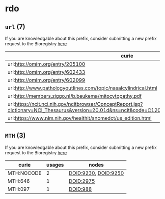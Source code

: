 # rdo

## `url` (7)

If you are knowledgable about this prefix, consider submitting a new prefix
request to the Bioregistry [here](https://github.com/biopragmatics/bioregistry/issues/new?assignees=cthoyt&labels=New%2CPrefix&template=new-prefix.yml&title=%5BResource%5D%3A%20url)

| curie                                                                                                                                             |   usages | nodes                                                       |
|---------------------------------------------------------------------------------------------------------------------------------------------------|----------|-------------------------------------------------------------|
| url:http://omim.org/entry/205100                                                                                                                  |        1 | [DOID:0060194](http://purl.obolibrary.org/obo/DOID_0060194) |
| url:http://omim.org/entry/602433                                                                                                                  |        1 | [DOID:0060196](http://purl.obolibrary.org/obo/DOID_0060196) |
| url:http://omim.org/entry/602099                                                                                                                  |        1 | [DOID:0060197](http://purl.obolibrary.org/obo/DOID_0060197) |
| url:http://www.pathologyoutlines.com/topic/nasalcylindrical.html                                                                                  |        1 | [DOID:4003](http://purl.obolibrary.org/obo/DOID_4003)       |
| url:http://members.ziggo.nl/b.beukema/mitocytopathy.pdf                                                                                           |        1 | [DOID:9003594](http://purl.obolibrary.org/obo/DOID_9003594) |
| url:https://ncit.nci.nih.gov/ncitbrowser/ConceptReport.jsp?dictionary=NCI_Thesaurus&version=20.01d&ns=ncit&code=C120224&key=1460076067&b=1&n=null |        1 | [DOID:9007982](http://purl.obolibrary.org/obo/DOID_9007982) |
| url:https://www.nlm.nih.gov/healthit/snomedct/us_edition.html                                                                                     |        1 | [DOID:9008350](http://purl.obolibrary.org/obo/DOID_9008350) |

## `MTH` (3)

If you are knowledgable about this prefix, consider submitting a new prefix
request to the Bioregistry [here](https://github.com/biopragmatics/bioregistry/issues/new?assignees=cthoyt&labels=New%2CPrefix&template=new-prefix.yml&title=%5BResource%5D%3A%20MTH)

| curie      |   usages | nodes                                                                                                        |
|------------|----------|--------------------------------------------------------------------------------------------------------------|
| MTH:NOCODE |        2 | [DOID:9230](http://purl.obolibrary.org/obo/DOID_9230), [DOID:9250](http://purl.obolibrary.org/obo/DOID_9250) |
| MTH:646    |        1 | [DOID:2975](http://purl.obolibrary.org/obo/DOID_2975)                                                        |
| MTH:097    |        1 | [DOID:988](http://purl.obolibrary.org/obo/DOID_988)                                                          |

